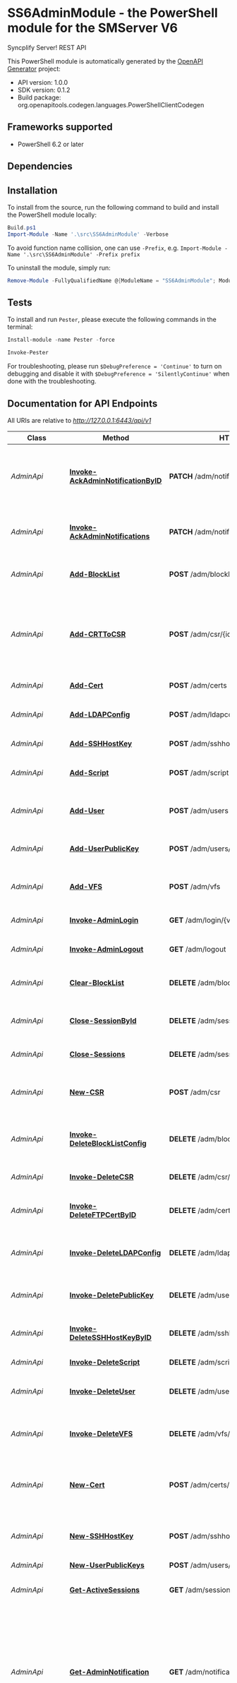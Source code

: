 # SS6AdminModule - the PowerShell module for the SMServer V6

Syncplify Server! REST API

This PowerShell module is automatically generated by the [OpenAPI Generator](https://openapi-generator.tech) project:

- API version: 1.0.0
- SDK version: 0.1.2
- Build package: org.openapitools.codegen.languages.PowerShellClientCodegen

<a name="frameworks-supported"></a>
## Frameworks supported
- PowerShell 6.2 or later

<a name="dependencies"></a>
## Dependencies

<a name="installation"></a>
## Installation


To install from the source, run the following command to build and install the PowerShell module locally:
```powershell
Build.ps1
Import-Module -Name '.\src\SS6AdminModule' -Verbose
```

To avoid function name collision, one can use `-Prefix`, e.g. `Import-Module -Name '.\src\SS6AdminModule' -Prefix prefix`

To uninstall the module, simply run:
```powershell
Remove-Module -FullyQualifiedName @{ModuleName = "SS6AdminModule"; ModuleVersion = "0.1.2"}
```

<a name="tests"></a>
## Tests

To install and run `Pester`, please execute the following commands in the terminal:

```powershell
Install-module -name Pester -force

Invoke-Pester
```

For troubleshooting, please run `$DebugPreference = 'Continue'` to turn on debugging and disable it with `$DebugPreference = 'SilentlyContinue'` when done with the troubleshooting.

## Documentation for API Endpoints

All URIs are relative to *http://127.0.0.1:6443/api/v1*

Class | Method | HTTP request | Description
------------ | ------------- | ------------- | -------------
*AdminApi* | [**Invoke-AckAdminNotificationByID**](docs/AdminApi.md#Invoke-AckAdminNotificationByID) | **PATCH** /adm/notifications/{id}/ack | Mark as read the notification with the specicied ID for the logged in admin
*AdminApi* | [**Invoke-AckAdminNotifications**](docs/AdminApi.md#Invoke-AckAdminNotifications) | **PATCH** /adm/notifications/ack | Mark as read all the unread notification for the logged in admin
*AdminApi* | [**Add-BlockList**](docs/AdminApi.md#Add-BlockList) | **POST** /adm/blocklist | Adds a new BlockList for the logged in admin
*AdminApi* | [**Add-CRTToCSR**](docs/AdminApi.md#Add-CRTToCSR) | **POST** /adm/csr/{id} | Takes an existing CSR and adds the CRT to it to create an actual certificate, and deletes the CSR
*AdminApi* | [**Add-Cert**](docs/AdminApi.md#Add-Cert) | **POST** /adm/certs | Adds a new certificate
*AdminApi* | [**Add-LDAPConfig**](docs/AdminApi.md#Add-LDAPConfig) | **POST** /adm/ldapconfig | Adds a new LDAPConfig for the logged in admin
*AdminApi* | [**Add-SSHHostKey**](docs/AdminApi.md#Add-SSHHostKey) | **POST** /adm/sshhostkeys | Adds a new ssh host key
*AdminApi* | [**Add-Script**](docs/AdminApi.md#Add-Script) | **POST** /adm/script | Adds a new script for the logged in admin
*AdminApi* | [**Add-User**](docs/AdminApi.md#Add-User) | **POST** /adm/users | Adds a new user for the logged in admin
*AdminApi* | [**Add-UserPublicKey**](docs/AdminApi.md#Add-UserPublicKey) | **POST** /adm/users/{id}/pubkeys | Add a public key for the user identified by id
*AdminApi* | [**Add-VFS**](docs/AdminApi.md#Add-VFS) | **POST** /adm/vfs | Adds a new VFS for the logged in admin
*AdminApi* | [**Invoke-AdminLogin**](docs/AdminApi.md#Invoke-AdminLogin) | **GET** /adm/login/{vsiteID} | Login function for an Admin user
*AdminApi* | [**Invoke-AdminLogout**](docs/AdminApi.md#Invoke-AdminLogout) | **GET** /adm/logout | Logout functions for an Admin user
*AdminApi* | [**Clear-BlockList**](docs/AdminApi.md#Clear-BlockList) | **DELETE** /adm/blocklist | Remove all the elements from the blocklist
*AdminApi* | [**Close-SessionById**](docs/AdminApi.md#Close-SessionById) | **DELETE** /adm/sessions/{id} | Close the active session with the specified id
*AdminApi* | [**Close-Sessions**](docs/AdminApi.md#Close-Sessions) | **DELETE** /adm/sessions | Close all the active sessions
*AdminApi* | [**New-CSR**](docs/AdminApi.md#New-CSR) | **POST** /adm/csr | Creates a brand new CSR and its associated private key
*AdminApi* | [**Invoke-DeleteBlockListConfig**](docs/AdminApi.md#Invoke-DeleteBlockListConfig) | **DELETE** /adm/blocklist/{id} | Deletes the BlockList configuration identified by id
*AdminApi* | [**Invoke-DeleteCSR**](docs/AdminApi.md#Invoke-DeleteCSR) | **DELETE** /adm/csr/{id} | Deletes the CSR identified by id
*AdminApi* | [**Invoke-DeleteFTPCertByID**](docs/AdminApi.md#Invoke-DeleteFTPCertByID) | **DELETE** /adm/certs/{id} | Deletes the ftp certificate with the given ID
*AdminApi* | [**Invoke-DeleteLDAPConfig**](docs/AdminApi.md#Invoke-DeleteLDAPConfig) | **DELETE** /adm/ldapconfig/{id} | Deletes the LDAP configuration identified by id
*AdminApi* | [**Invoke-DeletePublicKey**](docs/AdminApi.md#Invoke-DeletePublicKey) | **DELETE** /adm/users/{id}/pubkeys/{keyID} | Deletes the public key identified by keyID
*AdminApi* | [**Invoke-DeleteSSHHostKeyByID**](docs/AdminApi.md#Invoke-DeleteSSHHostKeyByID) | **DELETE** /adm/sshhostkeys/{id} | Deletes the ftp ssh host key with the given ID
*AdminApi* | [**Invoke-DeleteScript**](docs/AdminApi.md#Invoke-DeleteScript) | **DELETE** /adm/script/{id} | Deletes the Script by id
*AdminApi* | [**Invoke-DeleteUser**](docs/AdminApi.md#Invoke-DeleteUser) | **DELETE** /adm/users/{id} | Deletes the admin user identified by id
*AdminApi* | [**Invoke-DeleteVFS**](docs/AdminApi.md#Invoke-DeleteVFS) | **DELETE** /adm/vfs/{id} | Deletes the Virtual File System identified by id
*AdminApi* | [**New-Cert**](docs/AdminApi.md#New-Cert) | **POST** /adm/certs/generator | Generates a new cert and adds it to server certificate collection
*AdminApi* | [**New-SSHHostKey**](docs/AdminApi.md#New-SSHHostKey) | **POST** /adm/sshhostkeys/generator | Generates a new ssh host key and adds it to server configuration
*AdminApi* | [**New-UserPublicKeys**](docs/AdminApi.md#New-UserPublicKeys) | **POST** /adm/users/{id}/pubkeys/generator | 
*AdminApi* | [**Get-ActiveSessions**](docs/AdminApi.md#Get-ActiveSessions) | **GET** /adm/sessions | Retrieves active sessions for all nodes
*AdminApi* | [**Get-AdminNotification**](docs/AdminApi.md#Get-AdminNotification) | **GET** /adm/notifications | Search notifications, the resulted are ordering based on the ""created"" fiels, the most recent first. Notifications that have already been read will be automatically excluded
*AdminApi* | [**Get-AdminNotificationByID**](docs/AdminApi.md#Get-AdminNotificationByID) | **GET** /adm/notifications/{id} | Returns the notification with the specicied ID
*AdminApi* | [**Get-AdminProfile**](docs/AdminApi.md#Get-AdminProfile) | **GET** /adm/profile | Returns the profile for the logged in admin
*AdminApi* | [**Get-BlockListConfig**](docs/AdminApi.md#Get-BlockListConfig) | **GET** /adm/blocklist/{id} | Retrieves the BlockList configuration identified by id for this admin
*AdminApi* | [**Get-BlockLists**](docs/AdminApi.md#Get-BlockLists) | **GET** /adm/blocklist | Retrieves blocklist objects for the logged in admin
*AdminApi* | [**Get-CSR**](docs/AdminApi.md#Get-CSR) | **GET** /adm/csr/{id} | Retrieves the CSR identified by id
*AdminApi* | [**Get-CSRs**](docs/AdminApi.md#Get-CSRs) | **GET** /adm/csr | Retrieves pre-generated certificate signing requests
*AdminApi* | [**Get-CertByID**](docs/AdminApi.md#Get-CertByID) | **GET** /adm/certs/{id} | Retrieves the certificate with the given ID
*AdminApi* | [**Get-Certs**](docs/AdminApi.md#Get-Certs) | **GET** /adm/certs | Retrieves certificates for the logged in admin
*AdminApi* | [**Get-GlobalStats**](docs/AdminApi.md#Get-GlobalStats) | **GET** /adm/stats/global | Retrieves aggregate statistics for all nodes
*AdminApi* | [**Get-LDAPConfig**](docs/AdminApi.md#Get-LDAPConfig) | **GET** /adm/ldapconfig/{id} | Retrieves the LDAP configuration identified by id for this admin
*AdminApi* | [**Get-LDAPConfigs**](docs/AdminApi.md#Get-LDAPConfigs) | **GET** /adm/ldapconfig | Retrieves LDAP configurations for the logged in admin
*AdminApi* | [**Get-SSHHostKeyByID**](docs/AdminApi.md#Get-SSHHostKeyByID) | **GET** /adm/sshhostkeys/{id} | Retrieves the ssh host key with the given ID
*AdminApi* | [**Get-SSHHostKeys**](docs/AdminApi.md#Get-SSHHostKeys) | **GET** /adm/sshhostkeys | Retrieves SSH host keys for the virtual site of the logged in admin
*AdminApi* | [**Get-Scrips**](docs/AdminApi.md#Get-Scrips) | **GET** /adm/script/{id} | Retrieves the Script identified by id for this admin
*AdminApi* | [**Get-Scripts**](docs/AdminApi.md#Get-Scripts) | **GET** /adm/script | Retrieves scripts for the logged in admin
*AdminApi* | [**Get-StatsSinceLastStart**](docs/AdminApi.md#Get-StatsSinceLastStart) | **GET** /adm/stats/sincestart | Retrieves aggregate statistics for all nodes since last start
*AdminApi* | [**Get-SystemProperties**](docs/AdminApi.md#Get-SystemProperties) | **GET** /adm/systemprops | Retrieves system properties for each node
*AdminApi* | [**Get-User**](docs/AdminApi.md#Get-User) | **GET** /adm/users/{id} | Retrieves the user identified by id for this admin
*AdminApi* | [**Get-UserPublicKeyByID**](docs/AdminApi.md#Get-UserPublicKeyByID) | **GET** /adm/users/{id}/pubkeys/{keyID} | Retrieves the public keys with the specified keyID
*AdminApi* | [**Get-UserPublicKeys**](docs/AdminApi.md#Get-UserPublicKeys) | **GET** /adm/users/{id}/pubkeys | Retrieves the public keys for the user identified by id
*AdminApi* | [**Get-Users**](docs/AdminApi.md#Get-Users) | **GET** /adm/users | Retrieves users for the logged in admin
*AdminApi* | [**Get-VFS**](docs/AdminApi.md#Get-VFS) | **GET** /adm/vfs/{id} | Retrieves the Virtual File System identified by id for this admin
*AdminApi* | [**Get-VFSs**](docs/AdminApi.md#Get-VFSs) | **GET** /adm/vfs | Retrieves virtual file systems for the logged in admin
*AdminApi* | [**Get-VsiteConfig**](docs/AdminApi.md#Get-VsiteConfig) | **GET** /adm/srvconfig | Retrieves the configuration for the virtual site that belongs to the logged in admin
*AdminApi* | [**Invoke-ParchVsiteConfig**](docs/AdminApi.md#Invoke-ParchVsiteConfig) | **PATCH** /adm/srvconfig | Partial update the configuration for the virtual site that belongs to the logged in admin. Partial update is not supported for sub-structs such as SSHConfig, FTPConfig etc. You have to pass the whole sub-struct
*AdminApi* | [**Invoke-PatchLDAPConfig**](docs/AdminApi.md#Invoke-PatchLDAPConfig) | **PATCH** /adm/ldapconfig/{id} | Partial updates for the LDAP configuration identified by id
*AdminApi* | [**Invoke-PatchScript**](docs/AdminApi.md#Invoke-PatchScript) | **PATCH** /adm/script/{id} | Partial update for the script identified by id
*AdminApi* | [**Invoke-PatchUser**](docs/AdminApi.md#Invoke-PatchUser) | **PATCH** /adm/users/{id} | Partial update for the user identified by id
*AdminApi* | [**Invoke-PatchVFS**](docs/AdminApi.md#Invoke-PatchVFS) | **PATCH** /adm/vfs/{id} | Partial update for the Virtual File System identified by id
*AdminApi* | [**Update-AdminPassword**](docs/AdminApi.md#Update-AdminPassword) | **PUT** /adm/password | Updates the password for the logged in admin
*AdminApi* | [**Update-LDAPConfig**](docs/AdminApi.md#Update-LDAPConfig) | **PUT** /adm/ldapconfig/{id} | Updates the LDAP configuration identified by id
*AdminApi* | [**Update-Script**](docs/AdminApi.md#Update-Script) | **PUT** /adm/script/{id} | Updates the Script identified by id
*AdminApi* | [**Update-User**](docs/AdminApi.md#Update-User) | **PUT** /adm/users/{id} | Updates the user identified by id
*AdminApi* | [**Update-VFS**](docs/AdminApi.md#Update-VFS) | **PUT** /adm/vfs/{id} | Updates the Virtual File System identified by id
*AdminApi* | [**Update-VsiteConfig**](docs/AdminApi.md#Update-VsiteConfig) | **PUT** /adm/srvconfig | Updates the configuration for the virtual site that belongs to the logged in admin
*AdminApi* | [**Update-VsiteConfigMode**](docs/AdminApi.md#Update-VsiteConfigMode) | **PATCH** /adm/srvconfig/{mode} | Updates the configuration mode for the virtual site that belongs to the logged in admin
*MiscApi* | [**Get-Version**](docs/MiscApi.md#Get-Version) | **GET** /version | Get version details
*ResourcesApi* | [**Get-VSiteDisclaimer**](docs/ResourcesApi.md#Get-VSiteDisclaimer) | **GET** /res/disclaimer/{vsiteID} | 
*ResourcesApi* | [**Get-VSiteLogo**](docs/ResourcesApi.md#Get-VSiteLogo) | **GET** /res/logo/{vsiteID} | 
*SetupApi* | [**New-SA**](docs/SetupApi.md#New-SA) | **POST** /superadmin | Create the default super admin with id ""sa""
*SetupApi* | [**Get-SetupQRCodePng**](docs/SetupApi.md#Get-SetupQRCodePng) | **GET** /qr.png | Get the QR code png
*SetupApi* | [**Get-SetupRandomBase32**](docs/SetupApi.md#Get-SetupRandomBase32) | **GET** /randombase32/{length} | Get a random base32 string
*SetupApi* | [**Get-SetupRandomName**](docs/SetupApi.md#Get-SetupRandomName) | **GET** /randomname | Get a random name
*SetupApi* | [**Invoke-Googleauthenticatortest**](docs/SetupApi.md#Invoke-Googleauthenticatortest) | **GET** /googleauthenticatortest/{secret}/{token} | Test a google Authenticator token with explicit secret
*SetupApi* | [**Join-HANode**](docs/SetupApi.md#Join-HANode) | **POST** /hajoin | Join this node to an HA setup
*SetupApi* | [**Set-Node**](docs/SetupApi.md#Set-Node) | **POST** /node | Configure the node
*SetupApi* | [**Set-SSC**](docs/SetupApi.md#Set-SSC) | **POST** /ssc | Check the security code
*SuperAdminApi* | [**Invoke-AckSaNotificationByID**](docs/SuperAdminApi.md#Invoke-AckSaNotificationByID) | **PATCH** /sa/notifications/{id}/ack | Mark as read the notification with the specicied ID for the logged in super admin
*SuperAdminApi* | [**Invoke-AckSaNotifications**](docs/SuperAdminApi.md#Invoke-AckSaNotifications) | **PATCH** /sa/notifications/ack | Mark as read all the unread notification for the logged in super admin
*SuperAdminApi* | [**Invoke-ActivateLicenseOffline**](docs/SuperAdminApi.md#Invoke-ActivateLicenseOffline) | **POST** /sa/license/activaction/offline | Activate a license in offline mode
*SuperAdminApi* | [**Invoke-ActivateLicenseOnline**](docs/SuperAdminApi.md#Invoke-ActivateLicenseOnline) | **POST** /sa/license/activaction/online | Activate the given license code
*SuperAdminApi* | [**Add-Admin**](docs/SuperAdminApi.md#Add-Admin) | **POST** /sa/vsites/{id}/adm | Adds a new admin for the specified virtual site
*SuperAdminApi* | [**Add-NodeCRTToCSR**](docs/SuperAdminApi.md#Add-NodeCRTToCSR) | **POST** /sa/nodecsr/{id} | Takes an existing CSR and adds the CRT to it to create an actual certificate, and deletes the CSR
*SuperAdminApi* | [**Add-NodeCertificate**](docs/SuperAdminApi.md#Add-NodeCertificate) | **POST** /sa/nodecerts | Adds a new node certificate, a restart is required to load it
*SuperAdminApi* | [**Add-SuperAdmin**](docs/SuperAdminApi.md#Add-SuperAdmin) | **POST** /sa/superadmin | Adds a new SuperAdmin
*SuperAdminApi* | [**Add-Vsite**](docs/SuperAdminApi.md#Add-Vsite) | **POST** /sa/vsites | Adds a new virtual site
*SuperAdminApi* | [**New-NodeCSR**](docs/SuperAdminApi.md#New-NodeCSR) | **POST** /sa/nodecsr | Creates a brand new CSR and its associated private key
*SuperAdminApi* | [**Invoke-DeactivateLicense**](docs/SuperAdminApi.md#Invoke-DeactivateLicense) | **GET** /sa/license/deactivaction | Deactivate a license
*SuperAdminApi* | [**Invoke-DeleteAdmin**](docs/SuperAdminApi.md#Invoke-DeleteAdmin) | **DELETE** /sa/vsites/{id}/adm/{adminID} | Deletes the admin identified by adminID for this virtual site
*SuperAdminApi* | [**Invoke-DeleteNodeCSR**](docs/SuperAdminApi.md#Invoke-DeleteNodeCSR) | **DELETE** /sa/nodecsr/{id} | Deletes the node CSR identified by id
*SuperAdminApi* | [**Invoke-DeleteNodeCertificate**](docs/SuperAdminApi.md#Invoke-DeleteNodeCertificate) | **DELETE** /sa/nodecerts/{id} | Deletes the node identified by id, a restart is required to apply the change
*SuperAdminApi* | [**Invoke-DeleteSuperAdminByID**](docs/SuperAdminApi.md#Invoke-DeleteSuperAdminByID) | **DELETE** /sa/superadmin/{id} | Deletes the SuperAdmin user identified by id
*SuperAdminApi* | [**Invoke-DeleteVsite**](docs/SuperAdminApi.md#Invoke-DeleteVsite) | **DELETE** /sa/vsites/{id} | Deletes the virtual site identified by id
*SuperAdminApi* | [**New-NodeCert**](docs/SuperAdminApi.md#New-NodeCert) | **POST** /sa/nodecerts/generator | creates a brand new CERTIFICATE and its associated private key
*SuperAdminApi* | [**Get-Admin**](docs/SuperAdminApi.md#Get-Admin) | **GET** /sa/vsites/{id}/adm/{adminID} | Retrieves the admin identified by adminID for this virtual site
*SuperAdminApi* | [**Get-Admins**](docs/SuperAdminApi.md#Get-Admins) | **GET** /sa/vsites/{id}/adm | Retrieves the admins for the specified virtual site
*SuperAdminApi* | [**Get-AvailableBindings**](docs/SuperAdminApi.md#Get-AvailableBindings) | **GET** /sa/bindinghelper | Retrieves the available bindings
*SuperAdminApi* | [**Get-GlobalConfig**](docs/SuperAdminApi.md#Get-GlobalConfig) | **GET** /sa/globalconfig | Retrieves the global configuration
*SuperAdminApi* | [**Get-License**](docs/SuperAdminApi.md#Get-License) | **GET** /sa/license | Return the details about the activated license, if any. If not license is activated this API will return a NotFound (404) error
*SuperAdminApi* | [**Get-LicenseMaintenance**](docs/SuperAdminApi.md#Get-LicenseMaintenance) | **GET** /sa/license/maintenance | Return the details about the activate maintenance for this license, if any. If not maintenance is active this API will return a NotFound (404) error
*SuperAdminApi* | [**Get-Node**](docs/SuperAdminApi.md#Get-Node) | **GET** /sa/node | Retrieves the node
*SuperAdminApi* | [**Get-NodeCSR**](docs/SuperAdminApi.md#Get-NodeCSR) | **GET** /sa/nodecsr/{id} | Retrieves the node CSR identified by id
*SuperAdminApi* | [**Get-NodeCSRs**](docs/SuperAdminApi.md#Get-NodeCSRs) | **GET** /sa/nodecsr | Retrieves node pre-generated certificate signing requests
*SuperAdminApi* | [**Get-NodeCertifcates**](docs/SuperAdminApi.md#Get-NodeCertifcates) | **GET** /sa/nodecerts | Retrieves node certificates
*SuperAdminApi* | [**Get-NodeCertificate**](docs/SuperAdminApi.md#Get-NodeCertificate) | **GET** /sa/nodecerts/{id} | Retrieves the node certificate identified by id
*SuperAdminApi* | [**Get-Nodes**](docs/SuperAdminApi.md#Get-Nodes) | **GET** /sa/hanodes | Retrieves nodes, empty if this is not an HA installation
*SuperAdminApi* | [**Get-QRCodePng**](docs/SuperAdminApi.md#Get-QRCodePng) | **GET** /sa/qr.png | Get the QR code png
*SuperAdminApi* | [**Get-RandomBase32**](docs/SuperAdminApi.md#Get-RandomBase32) | **GET** /sa/randombase32/{length} | Get a random base32 string
*SuperAdminApi* | [**Get-RandomName**](docs/SuperAdminApi.md#Get-RandomName) | **GET** /sa/randomname | Get a random name
*SuperAdminApi* | [**Get-SaNotification**](docs/SuperAdminApi.md#Get-SaNotification) | **GET** /sa/notifications | Search notifications, the resulted are ordering based on the ""created"" fiels, the most recent first. Notifications that have already been read will be automatically excluded
*SuperAdminApi* | [**Get-SaNotificationByID**](docs/SuperAdminApi.md#Get-SaNotificationByID) | **GET** /sa/notifications/{id} | Returns the notification with the specicied ID
*SuperAdminApi* | [**Get-SuperAdminByID**](docs/SuperAdminApi.md#Get-SuperAdminByID) | **GET** /sa/superadmin/{id} | Retrieves the SuperAdmin configuration identified by id
*SuperAdminApi* | [**Get-SuperAdmins**](docs/SuperAdminApi.md#Get-SuperAdmins) | **GET** /sa/superadmin | Retrieves the SuperAdmin users
*SuperAdminApi* | [**Get-Vsite**](docs/SuperAdminApi.md#Get-Vsite) | **GET** /sa/vsites/{id} | Retrieves the virtual site identified by id
*SuperAdminApi* | [**Get-Vsites**](docs/SuperAdminApi.md#Get-Vsites) | **GET** /sa/vsites | Retrieves virtual sites
*SuperAdminApi* | [**Invoke-Googleauthenticatortestsa**](docs/SuperAdminApi.md#Invoke-Googleauthenticatortestsa) | **GET** /sa/googleauthenticatortest/{secret}/{token} | Test a google Authenticator token with explicit secret
*SuperAdminApi* | [**Invoke-ParchGlobalConfig**](docs/SuperAdminApi.md#Invoke-ParchGlobalConfig) | **PATCH** /sa/globalconfig | Partial update the global configuration. Partial update is not supported for sub-structs. You have to pass the whole sub-struct
*SuperAdminApi* | [**Invoke-PatchAdmin**](docs/SuperAdminApi.md#Invoke-PatchAdmin) | **PATCH** /sa/vsites/{id}/adm/{adminID} | Partial update for the admin identified by adminID for this virtual site
*SuperAdminApi* | [**Invoke-PatchNode**](docs/SuperAdminApi.md#Invoke-PatchNode) | **PATCH** /sa/node | Partial update for the node
*SuperAdminApi* | [**Invoke-PatchSuperAdminByID**](docs/SuperAdminApi.md#Invoke-PatchSuperAdminByID) | **PATCH** /sa/superadmin/{id} | Partial update for the SuperAdmin user identified by id
*SuperAdminApi* | [**Invoke-PatchVsite**](docs/SuperAdminApi.md#Invoke-PatchVsite) | **PATCH** /sa/vsites/{id} | Partial update for the virtual site identified by id
*SuperAdminApi* | [**Remove-HANode**](docs/SuperAdminApi.md#Remove-HANode) | **DELETE** /sa/hanodes/{id} | 
*SuperAdminApi* | [**Request-LicenseTrial**](docs/SuperAdminApi.md#Request-LicenseTrial) | **POST** /sa/license/activaction/trial | Request a trial license
*SuperAdminApi* | [**Invoke-SaBackup**](docs/SuperAdminApi.md#Invoke-SaBackup) | **GET** /sa/backup | Generate a backup as zip file
*SuperAdminApi* | [**Invoke-SaLogin**](docs/SuperAdminApi.md#Invoke-SaLogin) | **GET** /sa/login | Login functions for the 'sa' power-user
*SuperAdminApi* | [**Invoke-SaLogout**](docs/SuperAdminApi.md#Invoke-SaLogout) | **GET** /sa/logout | Logout functions for the 'sa' power-user
*SuperAdminApi* | [**Invoke-SaRestore**](docs/SuperAdminApi.md#Invoke-SaRestore) | **POST** /sa/restore | Restore a backup from a zip file
*SuperAdminApi* | [**Start-Vsite**](docs/SuperAdminApi.md#Start-Vsite) | **GET** /sa/vsites/{id}/start | Starts the virtual site identified by id
*SuperAdminApi* | [**Stop-Vsite**](docs/SuperAdminApi.md#Stop-Vsite) | **GET** /sa/vsites/{id}/stop | Stops the virtual site identified by id
*SuperAdminApi* | [**Update-Admin**](docs/SuperAdminApi.md#Update-Admin) | **PUT** /sa/vsites/{id}/adm/{adminID} | Updates  the admin identified by adminID for this virtual site
*SuperAdminApi* | [**Update-GlobalConfig**](docs/SuperAdminApi.md#Update-GlobalConfig) | **PUT** /sa/globalconfig | Updates the global configuration
*SuperAdminApi* | [**Update-Node**](docs/SuperAdminApi.md#Update-Node) | **PUT** /sa/node | Updates the node
*SuperAdminApi* | [**Update-SAPassword**](docs/SuperAdminApi.md#Update-SAPassword) | **PUT** /sa/password | Updates the password for the logged in super admin
*SuperAdminApi* | [**Update-SuperAdminByID**](docs/SuperAdminApi.md#Update-SuperAdminByID) | **PUT** /sa/superadmin/{id} | Update the SuperAdmin user identified by id
*SuperAdminApi* | [**Update-Vsite**](docs/SuperAdminApi.md#Update-Vsite) | **PUT** /sa/vsites/{id} | Updates the virtual site identified by id


## Documentation for Models

 - [SS6AdminModule/Model.AccountStatus](docs/AccountStatus.md)
 - [SS6AdminModule/Model.Admin](docs/Admin.md)
 - [SS6AdminModule/Model.AdminConfigObjects](docs/AdminConfigObjects.md)
 - [SS6AdminModule/Model.AdminPerm](docs/AdminPerm.md)
 - [SS6AdminModule/Model.ApiError](docs/ApiError.md)
 - [SS6AdminModule/Model.ApiResponse](docs/ApiResponse.md)
 - [SS6AdminModule/Model.AuthType](docs/AuthType.md)
 - [SS6AdminModule/Model.Authenticator](docs/Authenticator.md)
 - [SS6AdminModule/Model.BasicCustomer](docs/BasicCustomer.md)
 - [SS6AdminModule/Model.BehaviorType](docs/BehaviorType.md)
 - [SS6AdminModule/Model.Binding](docs/Binding.md)
 - [SS6AdminModule/Model.BlockListItem](docs/BlockListItem.md)
 - [SS6AdminModule/Model.CORSConfig](docs/CORSConfig.md)
 - [SS6AdminModule/Model.CSR](docs/CSR.md)
 - [SS6AdminModule/Model.CSRAllOf](docs/CSRAllOf.md)
 - [SS6AdminModule/Model.CertificateBaseFields](docs/CertificateBaseFields.md)
 - [SS6AdminModule/Model.CertificateRequest](docs/CertificateRequest.md)
 - [SS6AdminModule/Model.CertificateRequestAllOf](docs/CertificateRequestAllOf.md)
 - [SS6AdminModule/Model.CipherSuites](docs/CipherSuites.md)
 - [SS6AdminModule/Model.ErrorType](docs/ErrorType.md)
 - [SS6AdminModule/Model.EventHandler](docs/EventHandler.md)
 - [SS6AdminModule/Model.EventType](docs/EventType.md)
 - [SS6AdminModule/Model.FTPConfig](docs/FTPConfig.md)
 - [SS6AdminModule/Model.GlobalConfig](docs/GlobalConfig.md)
 - [SS6AdminModule/Model.HAVsiteStatus](docs/HAVsiteStatus.md)
 - [SS6AdminModule/Model.HTTPSConfig](docs/HTTPSConfig.md)
 - [SS6AdminModule/Model.HTTPSecConfig](docs/HTTPSecConfig.md)
 - [SS6AdminModule/Model.HostKeyRequestFields](docs/HostKeyRequestFields.md)
 - [SS6AdminModule/Model.IPVersion](docs/IPVersion.md)
 - [SS6AdminModule/Model.InlineObject](docs/InlineObject.md)
 - [SS6AdminModule/Model.InlineObject1](docs/InlineObject1.md)
 - [SS6AdminModule/Model.InlineObject3](docs/InlineObject3.md)
 - [SS6AdminModule/Model.InlineObject4](docs/InlineObject4.md)
 - [SS6AdminModule/Model.InlineObject5](docs/InlineObject5.md)
 - [SS6AdminModule/Model.InlineObject6](docs/InlineObject6.md)
 - [SS6AdminModule/Model.InlineObject7](docs/InlineObject7.md)
 - [SS6AdminModule/Model.InlineResponse200](docs/InlineResponse200.md)
 - [SS6AdminModule/Model.InlineResponse2001](docs/InlineResponse2001.md)
 - [SS6AdminModule/Model.InlineResponse2002](docs/InlineResponse2002.md)
 - [SS6AdminModule/Model.LDAPConfig](docs/LDAPConfig.md)
 - [SS6AdminModule/Model.LDAPProto](docs/LDAPProto.md)
 - [SS6AdminModule/Model.LDAPQueryType](docs/LDAPQueryType.md)
 - [SS6AdminModule/Model.License](docs/License.md)
 - [SS6AdminModule/Model.LicenseType](docs/LicenseType.md)
 - [SS6AdminModule/Model.LogConfig](docs/LogConfig.md)
 - [SS6AdminModule/Model.LogDetailType](docs/LogDetailType.md)
 - [SS6AdminModule/Model.LogEncoding](docs/LogEncoding.md)
 - [SS6AdminModule/Model.LogToDatabaseCfg](docs/LogToDatabaseCfg.md)
 - [SS6AdminModule/Model.LogToFileCfg](docs/LogToFileCfg.md)
 - [SS6AdminModule/Model.LogToStdoutCfg](docs/LogToStdoutCfg.md)
 - [SS6AdminModule/Model.LogToSyslogCfg](docs/LogToSyslogCfg.md)
 - [SS6AdminModule/Model.LogToType](docs/LogToType.md)
 - [SS6AdminModule/Model.Maintenance](docs/Maintenance.md)
 - [SS6AdminModule/Model.Node](docs/Node.md)
 - [SS6AdminModule/Model.NodeBinding](docs/NodeBinding.md)
 - [SS6AdminModule/Model.NodeSession](docs/NodeSession.md)
 - [SS6AdminModule/Model.NodeStatus](docs/NodeStatus.md)
 - [SS6AdminModule/Model.Notification](docs/Notification.md)
 - [SS6AdminModule/Model.NotificationKind](docs/NotificationKind.md)
 - [SS6AdminModule/Model.PassVerType](docs/PassVerType.md)
 - [SS6AdminModule/Model.PasswordComplexity](docs/PasswordComplexity.md)
 - [SS6AdminModule/Model.PasswordType](docs/PasswordType.md)
 - [SS6AdminModule/Model.PermOverrider](docs/PermOverrider.md)
 - [SS6AdminModule/Model.PersistenceType](docs/PersistenceType.md)
 - [SS6AdminModule/Model.PictureKind](docs/PictureKind.md)
 - [SS6AdminModule/Model.PictureType](docs/PictureType.md)
 - [SS6AdminModule/Model.ReasonType](docs/ReasonType.md)
 - [SS6AdminModule/Model.SAListItem](docs/SAListItem.md)
 - [SS6AdminModule/Model.SFTPVersions](docs/SFTPVersions.md)
 - [SS6AdminModule/Model.SMTPConfig](docs/SMTPConfig.md)
 - [SS6AdminModule/Model.SSHAuths](docs/SSHAuths.md)
 - [SS6AdminModule/Model.SSHConfig](docs/SSHConfig.md)
 - [SS6AdminModule/Model.SSHCrypto](docs/SSHCrypto.md)
 - [SS6AdminModule/Model.SSHECDSAKeyBits](docs/SSHECDSAKeyBits.md)
 - [SS6AdminModule/Model.SSHHostKey](docs/SSHHostKey.md)
 - [SS6AdminModule/Model.SSHKex](docs/SSHKex.md)
 - [SS6AdminModule/Model.SSHKeyType](docs/SSHKeyType.md)
 - [SS6AdminModule/Model.SSHMac](docs/SSHMac.md)
 - [SS6AdminModule/Model.SSHPubKey](docs/SSHPubKey.md)
 - [SS6AdminModule/Model.SSHRSAKeyBits](docs/SSHRSAKeyBits.md)
 - [SS6AdminModule/Model.Script](docs/Script.md)
 - [SS6AdminModule/Model.Secret](docs/Secret.md)
 - [SS6AdminModule/Model.SecretStatus](docs/SecretStatus.md)
 - [SS6AdminModule/Model.ServiceStatus](docs/ServiceStatus.md)
 - [SS6AdminModule/Model.ServiceType](docs/ServiceType.md)
 - [SS6AdminModule/Model.SpeedLimit](docs/SpeedLimit.md)
 - [SS6AdminModule/Model.SrvConfig](docs/SrvConfig.md)
 - [SS6AdminModule/Model.StatsContainer](docs/StatsContainer.md)
 - [SS6AdminModule/Model.SubsystemTypes](docs/SubsystemTypes.md)
 - [SS6AdminModule/Model.SuperAdmin](docs/SuperAdmin.md)
 - [SS6AdminModule/Model.SystemProps](docs/SystemProps.md)
 - [SS6AdminModule/Model.TLSCertificate](docs/TLSCertificate.md)
 - [SS6AdminModule/Model.TLSCliModeType](docs/TLSCliModeType.md)
 - [SS6AdminModule/Model.TLSModeType](docs/TLSModeType.md)
 - [SS6AdminModule/Model.TLSVersions](docs/TLSVersions.md)
 - [SS6AdminModule/Model.TokenObj](docs/TokenObj.md)
 - [SS6AdminModule/Model.User](docs/User.md)
 - [SS6AdminModule/Model.UserType](docs/UserType.md)
 - [SS6AdminModule/Model.VFSPermissions](docs/VFSPermissions.md)
 - [SS6AdminModule/Model.VFSQuota](docs/VFSQuota.md)
 - [SS6AdminModule/Model.VFSType](docs/VFSType.md)
 - [SS6AdminModule/Model.VersionInfo](docs/VersionInfo.md)
 - [SS6AdminModule/Model.VirtualFileSystem](docs/VirtualFileSystem.md)
 - [SS6AdminModule/Model.VirtualFolder](docs/VirtualFolder.md)
 - [SS6AdminModule/Model.VirtualSite](docs/VirtualSite.md)


## Documentation for Authorization


### BasicAuth


- **Type**: HTTP basic authentication


### BearerAuth


- **Type**: HTTP basic authentication

